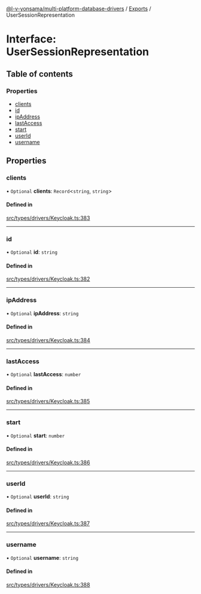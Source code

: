[@l-v-yonsama/multi-platform-database-drivers](../README.md) / [Exports](../modules.md) / UserSessionRepresentation

# Interface: UserSessionRepresentation

## Table of contents

### Properties

- [clients](UserSessionRepresentation.md#clients)
- [id](UserSessionRepresentation.md#id)
- [ipAddress](UserSessionRepresentation.md#ipaddress)
- [lastAccess](UserSessionRepresentation.md#lastaccess)
- [start](UserSessionRepresentation.md#start)
- [userId](UserSessionRepresentation.md#userid)
- [username](UserSessionRepresentation.md#username)

## Properties

### clients

• `Optional` **clients**: `Record`<`string`, `string`\>

#### Defined in

[src/types/drivers/Keycloak.ts:383](https://github.com/l-v-yonsama/db-drivers/blob/4df4db1/src/types/drivers/Keycloak.ts#L383)

___

### id

• `Optional` **id**: `string`

#### Defined in

[src/types/drivers/Keycloak.ts:382](https://github.com/l-v-yonsama/db-drivers/blob/4df4db1/src/types/drivers/Keycloak.ts#L382)

___

### ipAddress

• `Optional` **ipAddress**: `string`

#### Defined in

[src/types/drivers/Keycloak.ts:384](https://github.com/l-v-yonsama/db-drivers/blob/4df4db1/src/types/drivers/Keycloak.ts#L384)

___

### lastAccess

• `Optional` **lastAccess**: `number`

#### Defined in

[src/types/drivers/Keycloak.ts:385](https://github.com/l-v-yonsama/db-drivers/blob/4df4db1/src/types/drivers/Keycloak.ts#L385)

___

### start

• `Optional` **start**: `number`

#### Defined in

[src/types/drivers/Keycloak.ts:386](https://github.com/l-v-yonsama/db-drivers/blob/4df4db1/src/types/drivers/Keycloak.ts#L386)

___

### userId

• `Optional` **userId**: `string`

#### Defined in

[src/types/drivers/Keycloak.ts:387](https://github.com/l-v-yonsama/db-drivers/blob/4df4db1/src/types/drivers/Keycloak.ts#L387)

___

### username

• `Optional` **username**: `string`

#### Defined in

[src/types/drivers/Keycloak.ts:388](https://github.com/l-v-yonsama/db-drivers/blob/4df4db1/src/types/drivers/Keycloak.ts#L388)
